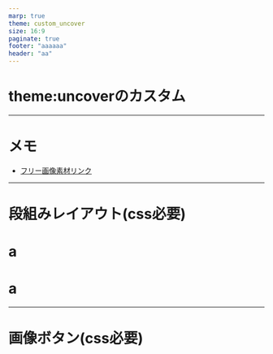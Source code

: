 ```yaml
---
marp: true
theme: custom_uncover
size: 16:9
paginate: true
footer: "aaaaaa"
header: "aa"
---
```


# theme:uncoverのカスタム

---
# メモ
- [フリー画像素材リンク](https://icon-design.jp/news/illustration-materials/)


---
# 段組みレイアウト(css必要)
<div class="flex fw">
<div style="--fw: 1; --bg-color:rgb(0,0,0);">

# a
</div>
<div style="--fw: 2; --bg-color:rgba(185, 6, 6, 1);">

# a
</div>
</div>

---
# 画像ボタン(css必要)
